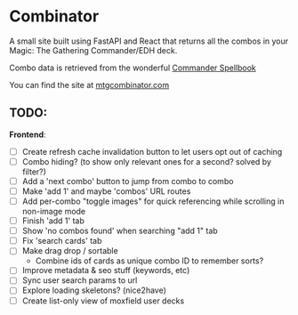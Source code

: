 # Combinator

A small site built using FastAPI and React that returns all the combos in your Magic: The Gathering Commander/EDH deck.

Combo data is retrieved from the wonderful [Commander Spellbook](https://commanderspellbook.com/)

You can find the site at [mtgcombinator.com](https://mtgcombinator.com/)

## TODO:

**Frontend**:   
- [ ] Create refresh cache invalidation button to let users opt out of caching
- [ ] Combo hiding? (to show only relevant ones for a second? solved by filter?)
- [ ] Add a 'next combo' button to jump from combo to combo
- [ ] Make 'add 1' and maybe 'combos' URL routes
- [ ] Add per-combo "toggle images" for quick referencing while scrolling in non-image mode
- [ ] Finish 'add 1' tab
- [ ] Show 'no combos found' when searching "add 1" tab
- [ ] Fix 'search cards' tab
- [ ] Make drag drop / sortable
    - Combine ids of cards as unique combo ID to remember sorts?
- [ ] Improve metadata & seo stuff (keywords, etc)
- [ ] Sync user search params to url
- [ ] Explore loading skeletons? (nice2have)
- [ ] Create list-only view of moxfield user decks
